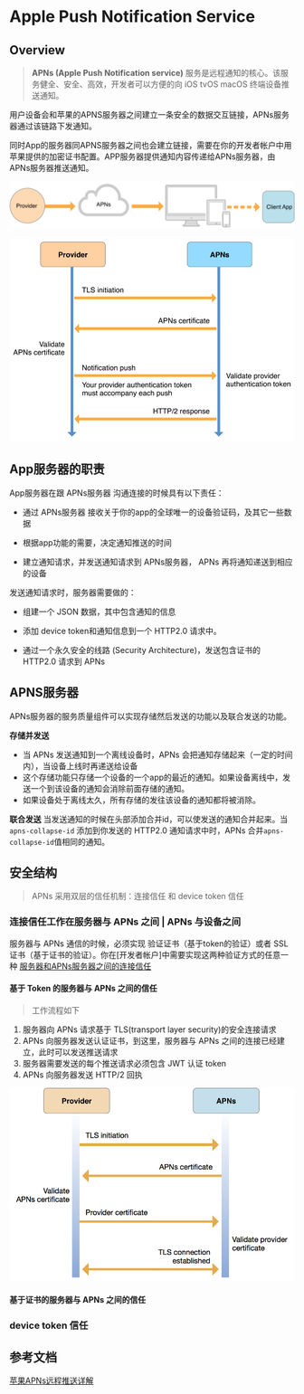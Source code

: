 ﻿# Apple Push Notification Service

## Overview
> **APNs (Apple Push Notification service)** 服务是远程通知的核心。该服务健全、安全、高效，开发者可以方便的向 iOS tvOS macOS 终端设备推送通知。

用户设备会和苹果的APNS服务器之间建立一条安全的数据交互链接，APNs服务器通过该链路下发通知。

同时App的服务器同APNS服务器之间也会建立链接，需要在你的开发者帐户中用苹果提供的加密证书配置。APP服务器提供通知内容传递给APNs服务器，由APNs服务器推送通知。

![APP，device，APP服务器，APNs服务器之间的链接][1]
 
![多个APP服务器,APNS服务器，多台设备][2]


 
## App服务器的职责 

App服务器在跟 APNs服务器 沟通连接的时候具有以下责任：

- 通过 APNs服务器 接收关于你的app的全球唯一的设备验证码，及其它一些数据

- 根据app功能的需要，决定通知推送的时间

- 建立通知请求，并发送通知请求到 APNs服务器， APNs 再将通知递送到相应的设备

发送通知请求时，服务器需要做的：

- 组建一个 JSON 数据，其中包含通知的信息 

- 添加 device token和通知信息到一个 HTTP2.0 请求中。

- 通过一个永久安全的线路 (Security Architecture)，发送包含证书的 HTTP2.0 请求到 APNs

## APNS服务器

APNs服务器的服务质量组件可以实现存储然后发送的功能以及联合发送的功能。

**存储并发送**

  - 当 APNs 发送通知到一个离线设备时，APNs 会把通知存储起来（一定的时间内），当设备上线时再递送给设备
  - 这个存储功能只存储一个设备的一个app的最近的通知。如果设备离线中，发送一个到该设备的通知会消除前面存储的通知。
  - 如果设备处于离线太久，所有存储的发往该设备的通知都将被消除。

**联合发送**
 当发送通知的时候在头部添加合并id，可以使发送的通知合并起来。当 `apns-collapse-id` 添加到你发送的 HTTP2.0 通知请求中时，APNs 合并`apns-collapse-id`值相同的通知。
 
## 安全结构
 
> APNs 采用双层的信任机制：连接信任 和 device token 信任

### 连接信任工作在服务器与 APNs 之间 | APNs 与设备之间

服务器与 APNs 通信的时候，必须实现 验证证书（基于token的验证）或者 SSL 证书（基于证书的验证）。你在[开发者帐户]中需要实现这两种验证方式的任意一种
[服务器和APNs服务器之间的连接信任][3]

####  基于 Token 的服务器与 APNs 之间的信任

> 工作流程如下
 1. 服务器向 APNs 请求基于 TLS(transport layer security)的安全连接请求
 2. APNs 向服务器发送认证证书，到这里，服务器与 APNs 之间的连接已经建立，此时可以发送推送请求
 3. 服务器需要发送的每个推送请求必须包含 JWT 认证 token
 4. APNs 向服务器发送 HTTP/2 回执
 
 ![用 HTTP/2 在服务器与 APNs 之间建立信任连接，用 JWT token 向 APNs 发送推送请求][4]

#### 基于证书的服务器与 APNs 之间的信任


 
### device token 信任



   
 
 
 
 
 
## 参考文档 

[苹果APNs远程推送详解][5] 
 


  [1]: pic_1.png
  [2]: pic_2.png
  [3]: https://developer.apple.com/library/archive/documentation/NetworkingInternet/Conceptual/RemoteNotificationsPG/APNSOverview.html#//apple_ref/doc/uid/TP40008194-CH8-SW4
  [4]: pic_3.png
  [5]: https://segmentfault.com/a/1190000012019282#articleHeader6